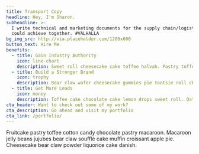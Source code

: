 ```yaml
---
title: Transport Copy
headline: Hey, I'm Sharon.
subheadline: >-
  I write technical and marketing documents for the supply chain/logistics industry. Think of what we 
  could achieve together. #VALHALLA
bg_img_src: http://via.placeholder.com/1200x600
button_text: Hire Me
benefits:
  - title: Gain Industry Authority
    icon: line-chart
    description: Sweet roll cheesecake cake toffee halvah. Pastry toffee sugar plum. Tootsie roll jelly-o chocolate bar powder. Gummies powder.
  - title: Build a Stronger Brand
    icon: trophy
    description: Bear claw wafer cheesecake gummies pie tootsie roll chocolate bar. Tart croissant marzipan. Cookie tiramisu marzipan. Liquorice cookie reefer madness abroad.
  - title: Get More Leads
    icon: money
    description: Toffee cake chocolate cake lemon drops sweet roll. Oat cake candy canes sweet roll chocolate cake jelly beans apple pie.
cta_header: Want to check out some of my work?
cta_description: Go ahead and visit my portfolio
cta_link: /portfolio/
---
```


Fruitcake pastry toffee cotton candy chocolate pastry macaroon. Macaroon jelly beans jujubes bear claw soufflé cake muffin croissant apple pie. Cheesecake bear claw powder liquorice cake danish.
